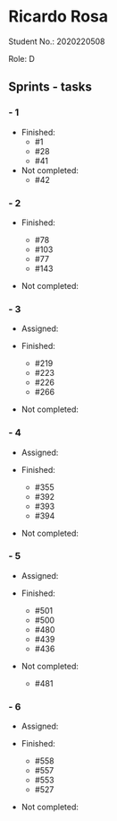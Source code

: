 # Ricardo Rosa

Student No.: 2020220508

Role: D

## Sprints - tasks

### - 1

* Finished:
  * #1
  * #28
  * #41
* Not completed:
  * #42

### - 2

* Finished:
  * #78
  * #103
  * #77
  * #143

* Not completed:

### - 3

* Assigned:

* Finished:
  * #219
  * #223
  * #226
  * #266
  
* Not completed:

### - 4

* Assigned:

* Finished:
  * #355
  * #392
  * #393
  * #394
* Not completed:

### - 5

* Assigned:

* Finished:
  * #501
  * #500
  * #480
  * #439
  * #436

* Not completed:
  * #481

### - 6

* Assigned:

* Finished:
  * #558
  * #557
  * #553
  * #527
  
* Not completed:



